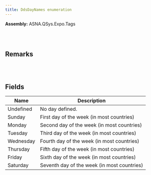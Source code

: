 ```yaml
---
title: DdsDayNames enumeration
---
```




**Assembly:** ASNA.QSys.Expo.Tags

<br>
<br>

## Remarks

<br>
<br>

## Fields

| Name | Description
| --- | --- 
| Undefined | No day defined.
| Sunday | First day of the week (in most countries)
| Monday | Second day of the week (in most countries)
| Tuesday | Third day of the week (in most countries)
| Wednesday | Fourth day of the week (in most countries)
| Thursday | Fifth day of the week (in most countries)
| Friday | Sixth day of the week (in most countries)
| Saturday | Seventh day of the week (in most countries)

<br>
<br>

